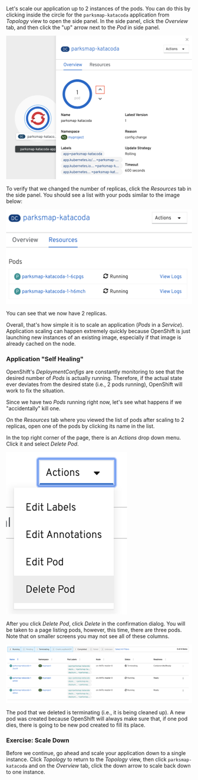 Let's scale our application up to 2 instances of the pods. You can do this by clicking inside the circle for the `parksmap-katacoda` application from *Topology* view to open the side panel. In the side panel, click the *Overview* tab, and then click the "up" arrow next to
the *Pod* in side panel.

![Scaling using arrows](../../assets/introduction/getting-started/4scaling-arrows.png)

To verify that we changed the number of replicas, click the *Resources* tab in the side panel. You should see a list with your pods similar to the image below:

![List of pods](../../assets/introduction/getting-started/4scaling-pods.png)

You can see that we now have 2 replicas.

Overall, that's how simple it is to scale an application (*Pods* in a
*Service*). Application scaling can happen extremely quickly because OpenShift
is just launching new instances of an existing image, especially if that image
is already cached on the node.

### Application "Self Healing"

OpenShift's *DeploymentConfigs* are constantly monitoring to see that the desired number
of *Pods* is actually running. Therefore, if the actual state ever deviates from the desired state (i.e., 2 pods running), OpenShift will work to fix the situation.

Since we have two *Pods* running right now, let's see what happens if we
"accidentally" kill one.

On the *Resources* tab where you viewed the list of pods after scaling to 2 replicas, open one of the pods by clicking its name in the list.

In the top right corner of the page, there is an _Actions_ drop down menu. Click it and select *Delete Pod*.

![Delete action](../../assets/introduction/getting-started/4scaling-actions.png)

After you click *Delete Pod*, click *Delete* in the confirmation dialog. You will be taken to a page listing pods, however, this time, there are three pods. Note that on smaller screens you may not see all of these columns.

![List of pods](../../assets/introduction/getting-started/4scaling-terminating.png)

The pod that we deleted is terminating (i.e., it is being cleaned up). A new pod was created because
OpenShift will always make sure that, if one pod dies, there is going to be new pod created to
fill its place.

### Exercise: Scale Down

Before we continue, go ahead and scale your application down to a single
instance. Click *Topology* to return to the *Topology* view, then click `parksmap-katacoda` and on the *Overview* tab, click the down arrow to scale back down to one instance.
